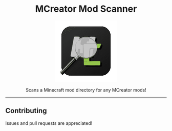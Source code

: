 <h1 align="center">MCreator Mod Scanner</h1>

<p align="center">
    <img src="https://github.com/Treeway7/MCreatorScanner/blob/master/assets/mcreatorscanner-logo.png" />
</p>

<p align="center">Scans a Minecraft mod directory for any MCreator mods!</p>

<hr>

## Contributing

Issues and pull requests are appreciated!
